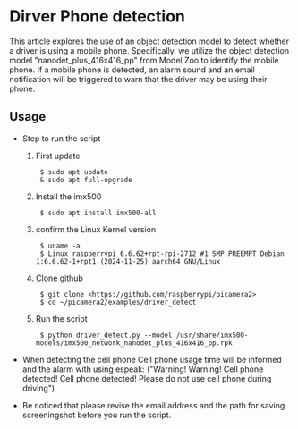 # Dirver Phone detection 



This article explores the use of an object detection model to detect whether a driver is using a mobile phone. Specifically, we utilize the object detection model "nanodet_plus_416x416_pp" from Model Zoo to identify  the mobile phone. If a mobile phone is detected, an alarm sound and an email notification will be triggered to warn that the driver may be using their phone.

## Usage
- Step to run the script
    1. First update
    
            $ sudo apt update 
            & sudo apt full-upgrade
    
    2. Install the imx500
    
            $ sudo apt install imx500-all
    
    3. confirm the Linux Kernel version
    
            $ uname -a
            $ Linux raspberrypi 6.6.62+rpt-rpi-2712 #1 SMP PREEMPT Debian 1:6.6.62-1+rpt1 (2024-11-25) aarch64 GNU/Linux
        
    4. Clone github
    
            $ git clone <https://github.com/raspberrypi/picamera2>
            $ cd ~/picamera2/examples/driver_detect
            
    5. Run the script
    
            $ python driver_detect.py --model /usr/share/imx500-models/imx500_network_nanodet_plus_416x416_pp.rpk


- When detecting the cell phone
Cell phone usage time will be informed and the alarm with using espeak: ("Warning! Warning! Cell phone detected! Cell phone detected! Please do not use cell phone during driving")

- Be noticed that please revise the email address and the path for saving screeningshot before you run the script.
